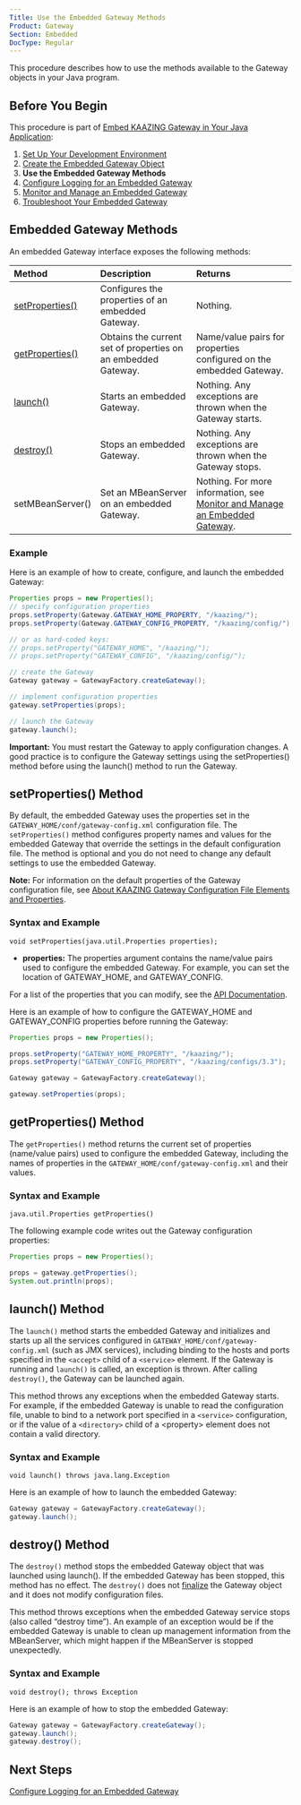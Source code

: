 ```yaml
---
Title: Use the Embedded Gateway Methods
Product: Gateway
Section: Embedded
DocType: Regular
---
```


This procedure describes how to use the methods available to the Gateway objects in your Java program.

Before You Begin
----------------

This procedure is part of [Embed KAAZING Gateway in Your Java Application](../embedded-gateway/o_embedded_gateway.md):

1.  [Set Up Your Development Environment](../embedded-gateway/p_embedded_gateway_setup.md)
2.  [Create the Embedded Gateway Object](../embedded-gateway/p_embedded_gateway_object.md)
3.  **Use the Embedded Gateway Methods**
4.  [Configure Logging for an Embedded Gateway](../embedded-gateway/p_embedded_gateway_logging.md)
5.  [Monitor and Manage an Embedded Gateway](../embedded-gateway/p_embedded_gateway_monitor.md)
6.  [Troubleshoot Your Embedded Gateway](../embedded-gateway/p_embedded_gateway_troubleshoot.md)

Embedded Gateway Methods
-------------------------------

An embedded Gateway interface exposes the following methods:

| Method                                   | Description                                                   | Returns                                                                                                                         |
|:-----------------------------------------|:--------------------------------------------------------------|:--------------------------------------------------------------------------------------------------------------------------------|
| [setProperties()](#setproperties-method) | Configures the properties of an embedded Gateway.             | Nothing.                                                                                                                        |
| [getProperties()](#getproperties-method) | Obtains the current set of properties on an embedded Gateway. | Name/value pairs for properties configured on the embedded Gateway.                                                             |
| [launch()](#launch-method)               | Starts an embedded Gateway.                                   | Nothing. Any exceptions are thrown when the Gateway starts.                                                                     |
| [destroy()](#destroy-method)             | Stops an embedded Gateway.                                    | Nothing. Any exceptions are thrown when the Gateway stops.                                                                      |
| setMBeanServer()                         | Set an MBeanServer on an embedded Gateway.                    | Nothing. For more information, see [Monitor and Manage an Embedded Gateway](../embedded-gateway/p_embedded_gateway_monitor.md). |

### Example

Here is an example of how to create, configure, and launch the embedded Gateway:

``` java
Properties props = new Properties();
// specify configuration properties
props.setProperty(Gateway.GATEWAY_HOME_PROPERTY, "/kaazing/");
props.setProperty(Gateway.GATEWAY_CONFIG_PROPERTY, "/kaazing/config/");

// or as hard-coded keys:
// props.setProperty("GATEWAY_HOME", "/kaazing/");
// props.setProperty("GATEWAY_CONFIG", "/kaazing/config/");

// create the Gateway
Gateway gateway = GatewayFactory.createGateway();

// implement configuration properties
gateway.setProperties(props);

// launch the Gateway
gateway.launch();
```

**Important:** You must restart the Gateway to apply configuration changes. A good practice is to configure the Gateway settings using the setProperties() method before using the launch() method to run the Gateway.

setProperties() Method
----------------------

By default, the embedded Gateway uses the properties set in the `GATEWAY_HOME/conf/gateway-config.xml` configuration file. The `setProperties()` method configures property names and values for the embedded Gateway that override the settings in the default configuration file. The method is optional and you do not need to change any default settings to use the embedded Gateway.

**Note:** For information on the default properties of the Gateway configuration file, see [About KAAZING Gateway Configuration File Elements and Properties](../admin-reference/c_configure_gateway_concepts.md#about-kaazing-gateway-configuration-file-elements-and-properties).
### Syntax and Example

`void setProperties(java.util.Properties properties);`

-   **properties:** The properties argument contains the name/value pairs used to configure the embedded Gateway. For example, you can set the location of GATEWAY\_HOME, and GATEWAY\_CONFIG.

For a list of the properties that you can modify, see the [API Documentation](http://developer.kaazing.com/documentation/5.0/apidoc/server/gateway/server/api/index.html).

Here is an example of how to configure the GATEWAY\_HOME and GATEWAY\_CONFIG properties before running the Gateway:

``` java
Properties props = new Properties();

props.setProperty("GATEWAY_HOME_PROPERTY", "/kaazing/");
props.setProperty("GATEWAY_CONFIG_PROPERTY", "/kaazing/configs/3.3");

Gateway gateway = GatewayFactory.createGateway();

gateway.setProperties(props);
```

getProperties() Method
----------------------

The `getProperties()` method returns the current set of properties (name/value pairs) used to configure the embedded Gateway, including the names of properties in the `GATEWAY_HOME/conf/gateway-config.xml` and their values.

### Syntax and Example

`java.util.Properties getProperties()`

The following example code writes out the Gateway configuration properties:

``` java
Properties props = new Properties();

props = gateway.getProperties();
System.out.println(props);
```

launch() Method
---------------

The `launch()` method starts the embedded Gateway and initializes and starts up all the services configured in `GATEWAY_HOME/conf/gateway-config.xml` (such as JMX services), including binding to the hosts and ports specified in the `<accept>` child of a `<service>` element. If the Gateway is running and `launch()` is called, an exception is thrown. After calling `destroy()`, the Gateway can be launched again.

This method throws any exceptions when the embedded Gateway starts. For example, if the embedded Gateway is unable to read the configuration file, unable to bind to a network port specified in a `<service>` configuration, or if the value of a `<directory>` child of a \<property\> element does not contain a valid directory.

### Syntax and Example

`void launch() throws java.lang.Exception`

Here is an example of how to launch the embedded Gateway:

``` java
Gateway gateway = GatewayFactory.createGateway();
gateway.launch();
```

destroy() Method
----------------

The `destroy()` method stops the embedded Gateway object that was launched using launch(). If the embedded Gateway has been stopped, this method has no effect. The `destroy()` does not [finalize](http://docs.oracle.com/javase/7/docs/api/java/lang/Object.html#finalize()) the Gateway object and it does not modify configuration files.

This method throws exceptions when the embedded Gateway service stops (also called “destroy time”). An example of an exception would be if the embedded Gateway is unable to clean up management information from the MBeanServer, which might happen if the MBeanServer is stopped unexpectedly.

### Syntax and Example

`void destroy(); throws Exception`

Here is an example of how to stop the embedded Gateway:

``` java
Gateway gateway = GatewayFactory.createGateway();
gateway.launch();
gateway.destroy();
```

Next Steps
----------

[Configure Logging for an Embedded Gateway](../embedded-gateway/p_embedded_gateway_logging.md)
